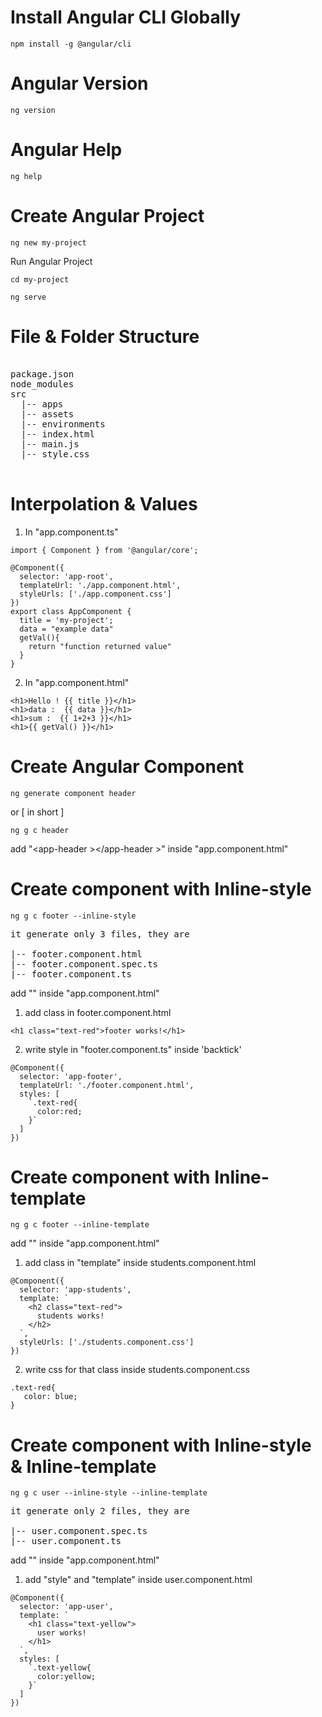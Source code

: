 # Install Angular CLI Globally
```shell
npm install -g @angular/cli
```
# Angular Version
```shell
ng version
```
# Angular Help
```shell
ng help
```
# Create Angular Project
```shell
ng new my-project
```
Run Angular Project
```shell
cd my-project
```
```shell
ng serve
```
# File & Folder Structure
<pre>

package.json
node_modules
src 
  |-- apps
  |-- assets
  |-- environments
  |-- index.html
  |-- main.js
  |-- style.css

</pre>
# Interpolation & Values
1. In "app.component.ts"
```shell
import { Component } from '@angular/core';

@Component({
  selector: 'app-root',
  templateUrl: './app.component.html',
  styleUrls: ['./app.component.css']
})
export class AppComponent {
  title = 'my-project';
  data = "example data"
  getVal(){
    return "function returned value"
  }
}

```
2. In "app.component.html"
```shell
<h1>Hello ! {{ title }}</h1>
<h1>data :  {{ data }}</h1>
<h1>sum :  {{ 1+2+3 }}</h1>
<h1>{{ getVal() }}</h1>
```

# Create Angular Component
```shell
ng generate component header
```
or [ in short ]
```shell
ng g c header
``` 
add "&lt;app-header	&gt;&lt;/app-header	&gt;" inside "app.component.html"

# Create component with Inline-style 
```shell
ng g c footer --inline-style
```
<pre>
it generate only 3 files, they are

|-- footer.component.html 
|-- footer.component.spec.ts 
|-- footer.component.ts 
</pre>
add "<app-footer></app-footer>" inside "app.component.html"

1. add class in footer.component.html
```shell
<h1 class="text-red">footer works!</h1>
```
2. write style in "footer.component.ts" inside 'backtick'
```shell
@Component({
  selector: 'app-footer',
  templateUrl: './footer.component.html',
  styles: [
    `.text-red{
      color:red;
    }`
  ]
})
```

# Create component with Inline-template 
```shell
ng g c footer --inline-template
```
add "<app-students></app-students>" inside "app.component.html"
1. add class in "template" inside students.component.html
```shell
@Component({
  selector: 'app-students',
  template: `
    <h2 class="text-red">
      students works!
    </h2>
  `,
  styleUrls: ['./students.component.css']
})
```
2. write css for that class inside students.component.css
```shell
.text-red{
   color: blue;
}
```

# Create component with Inline-style & Inline-template 
```shell
ng g c user --inline-style --inline-template
```
<pre>
it generate only 2 files, they are

|-- user.component.spec.ts 
|-- user.component.ts 
</pre>
add "<app-user></app-user>" inside "app.component.html"

1. add "style" and "template" inside user.component.html
```shell
@Component({
  selector: 'app-user',
  template: `
    <h1 class="text-yellow">
      user works!
    </h1>
  `,
  styles: [
    `.text-yellow{
      color:yellow;
    }`
  ]
})
```



















